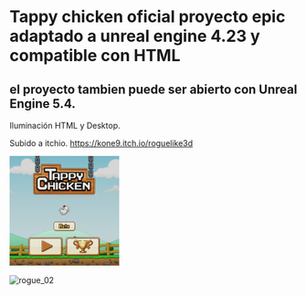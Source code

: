 # Tappy chicken oficial proyecto epic adaptado a unreal engine 4.23 y compatible con HTML

## el proyecto tambien puede ser abierto con Unreal Engine 5.4.

Iluminación HTML y Desktop.

Subido a itchio.
https://kone9.itch.io/roguelike3d


![TappyChicken](TappyChicken.png)

![rogue_02](rogue_02.png)


